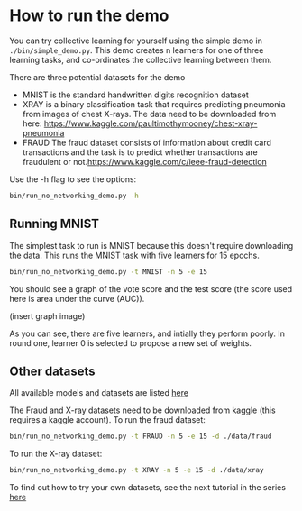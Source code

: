 # How to run the demo
You can try collective learning for yourself using the simple demo in `./bin/simple_demo.py`. This demo creates n learners for one of three learning tasks, and co-ordinates the collective learning between them.

There are three potential datasets for the demo
* MNIST is the standard handwritten digits recognition dataset
* XRAY is a binary classification task that requires predicting pneumonia from images of chest X-rays. The data need to be downloaded from here: https://www.kaggle.com/paultimothymooney/chest-xray-pneumonia
* FRAUD The fraud dataset consists of information about credit card transactions and the task is to predict whether transactions are fraudulent or not.https://www.kaggle.com/c/ieee-fraud-detection

Use the -h flag to see the options:
```bash
bin/run_no_networking_demo.py -h
```

## Running MNIST
The simplest task to run is MNIST because this doesn't require downloading the data. This runs the MNIST task with five learners for 15 epochs.
```bash
bin/run_no_networking_demo.py -t MNIST -n 5 -e 15
```
You should see a graph of the vote score and the test score (the score used here is area under the curve (AUC)).

(insert graph image)

As you can see, there are five learners, and intially they perform poorly.
In round one, learner 0 is selected to propose a new set of weights.

## Other datasets
All available models and datasets are listed [here](docs/tasks.md)

The Fraud and X-ray datasets need to be downloaded from kaggle (this requires a kaggle account).
To run the fraud dataset:
```bash
bin/run_no_networking_demo.py -t FRAUD -n 5 -e 15 -d ./data/fraud
```
To run the X-ray dataset:
```bash
bin/run_no_networking_demo.py -t XRAY -n 5 -e 15 -d ./data/xray
```
To find out how to try your own datasets, see the next tutorial in the series [here](docs/customisation.md)
